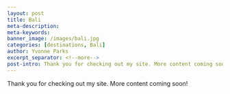 ```yaml
---
layout: post
title: Bali
meta-description:
meta-keywords:
banner_image: /images/bali.jpg
categories: [destinations, Bali]
author: Yvonne Parks
excerpt_separator: <!--more-->
post-intro: Thank you for checking out my site. More content coming soon!
---
```


Thank you for checking out my site. More content coming soon!
